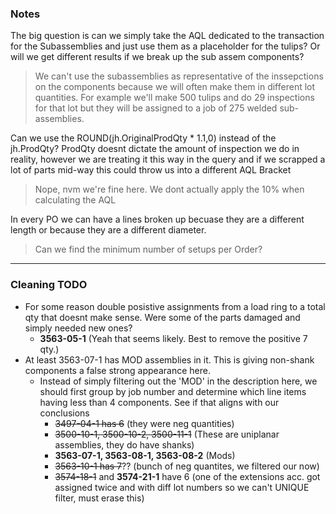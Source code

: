 ### Notes

The big question is can we simply take the AQL dedicated to the transaction for the 
	Subassemblies and just use them as a placeholder for the tulips?
	Or will we get different results if we break up the sub assem components?
> We can't use the subassemblies as representative of the inssepctions on the components because we will often make them in different lot quantities. For example we'll make 500 tulips and do 29 inspections for that lot but they will be assigned to a job of 275 welded sub-assemblies.

Can we use the ROUND(jh.OriginalProdQty * 1.1,0) instead of the jh.ProdQty?
ProdQty doesnt dictate the amount of inspection we do in reality, however we are treating it this way
in the query and if we scrapped a lot of parts mid-way this could throw us into a different AQL Bracket

> Nope, nvm we're fine here. We dont actually apply the 10% when calculating the AQL

In every PO we can have a lines broken up becuase
they are a different length or because they are a 
different diameter.

> Can we find the minimum number of setups per Order?


-----------------------------------------------------------

### Cleaning TODO

* For some reason double posistive assignments from a load ring to a total qty that doesnt make sense.
	Were some of the parts damaged and simply needed new ones?
	- **3563-05-1** (Yeah that seems likely. Best to remove the positive 7 qty.)
* At least 3563-07-1 has MOD assemblies in it. This is giving non-shank components a false strong appearance here.
  * Instead of simply filtering out the 'MOD' in the description here, we should first group by job number and determine which line items having less than 4 components. See if that aligns with our conclusions
    * ~~3497-04-1 has 6~~ (they were neg quantities)
    * ~~3500-10-1, 3500-10-2, 3500-11-1~~ (These are uniplanar assemblies, they do have shanks)
    * **3563-07-1, 3563-08-1, 3563-08-2** (Mods)
    * ~~3563-10-1 has 7~~?? (bunch of neg quantites, we filtered our now)
    * ~~3574-18-1~~ and **3574-21-1** have 6 (one of the extensions acc. got assigned twice and with diff lot numbers so we can't UNIQUE filter, must erase this)
